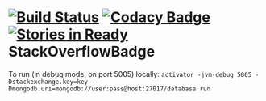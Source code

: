 
[![Build Status](https://travis-ci.org/EugenyLoy/StackOverflowBadge.svg?branch=master)](https://travis-ci.org/EugenyLoy/StackOverflowBadge)
[![Codacy Badge](https://www.codacy.com/project/badge/a5495468281c48119b838d8ccfe749b3)](https://www.codacy.com/public/EugenyLoy/StackOverflowBadge)
[![Stories in Ready](https://badge.waffle.io/eugenyloy/stackoverflowbadge.png?label=ready&title=Ready)](https://waffle.io/eugenyloy/stackoverflowbadge)
StackOverflowBadge
==================

To run (in debug mode, on port 5005) locally: `activator -jvm-debug 5005 -Dstackexchange.key=key -Dmongodb.uri=mongodb://user:pass@host:27017/database run`

